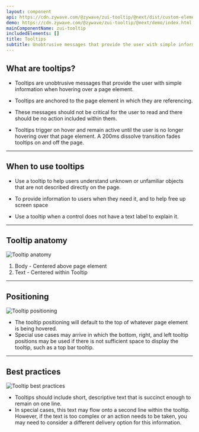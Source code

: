 ```yaml
---
layout: component
api: https://cdn.zywave.com/@zywave/zui-tooltip/@next/dist/custom-elements.json
demo: https://cdn.zywave.com/@zywave/zui-tooltip/@next/demo/index.html
mainComponentName: zui-tooltip
includedElements: []
title: Tooltips
subtitle: Unobtrusive messages that provide the user with simple information when hovering over a page element.
---
```


## What are tooltips?

- Tooltips are unobtrusive messages that provide the user with simple information when hovering over a page element.

- Tooltips are anchored to the page element in which they are referencing.

- These messages should not be critical for the user to read and there should be no action included within them.

- Tooltips trigger on hover and remain active until the user is no longer hovering over that page element. A 200ms dissolve transition fades tooltips on and off the page.

---

## When to use tooltips

- Use a tooltip to help users understand unknown or unfamiliar objects that are not described directly on the page.

- To provide information to users when they need it, and to help free up screen space

- Use a tooltip when a control does not have a text label to explain it.

---

## Tooltip anatomy

![Tooltip anatomy](images/components/tooltips/tooltips-anatomy.svg)

1. Body - Centered above page element
2. Text - Centered within Tooltip

---

## Positioning

![Tooltip positioning](images/components/tooltips/tooltips-positioning.svg)

- The tooltip positioning will default to the top of whatever page element is being hovered.
- Special use cases may arrive in which the bottom, right, and left tooltip positions may be used if there is not sufficient space to display the tooltip, such as a top bar tooltip.

---

## Best practices

![Tooltip best practices](images/components/tooltips/tooltips-bestpractice.svg)

- Tooltips should include short, descriptive text that is succinct enough to remain on one line.
- In special cases, this text may flow onto a second line within the tooltip. However, if the text is too complex or an action needs to be taken, you may need to consider a different delivery option for this information.
